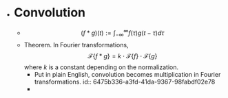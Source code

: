 - # Convolution
	- $$
	  (f * g)(t):=\int_{-\infty}^{\infty} f(\tau) g(t-\tau) d \tau
	  $$
	- Theorem. In Fourier transformations,
	  $$
	  \mathcal{F}\{f * g\}=k \cdot \mathcal{F}\{f\} \cdot \mathcal{F}\{g\}
	  $$
	  where $k$ is a constant depending on the normalization.
		- Put in plain English, convolution becomes multiplication in Fourier transformations.
		  id:: 6475b336-a3fd-41da-9367-98fabdf02e78
		-
